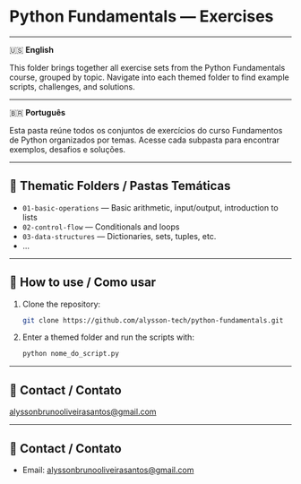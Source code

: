 # Python Fundamentals — Exercises

---

🇺🇸 **English**

This folder brings together all exercise sets from the Python Fundamentals course, grouped by topic. Navigate into each themed folder to find example scripts, challenges, and solutions.

---

🇧🇷 **Português**

Esta pasta reúne todos os conjuntos de exercícios do curso Fundamentos de Python organizados por temas. Acesse cada subpasta para encontrar exemplos, desafios e soluções.

---

## 📁 Thematic Folders / Pastas Temáticas

- `01-basic-operations` — Basic arithmetic, input/output, introduction to lists
- `02-control-flow` — Conditionals and loops
- `03-data-structures` — Dictionaries, sets, tuples, etc.
- ...

---

## 🚀 How to use / Como usar

1. Clone the repository:
    ```bash
    git clone https://github.com/alysson-tech/python-fundamentals.git
    ```
2. Enter a themed folder and run the scripts with:
    ```bash
    python nome_do_script.py
    ```

---

## 📩 Contact / Contato
[alyssonbrunooliveirasantos@gmail.com](mailto:alyssonbrunooliveirasantos@gmail.com)

---

## 📩 Contact / Contato

- Email: [alyssonbrunooliveirasantos@gmail.com](mailto:alyssonbrunooliveirasantos@gmail.com)
